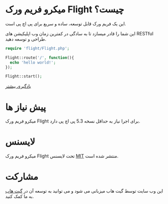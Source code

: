 # میکرو فریم ورک Flight چیست؟

این یک فریم ورک قابل توسعه، ساده و سریع برای پی اچ پی است.

این شما را قادر میسازد تا به سادگی در کمترین زمان وب اپلیکیشن های RESTful طراحی و توسعه دهید.


``` php
require 'flight/Flight.php';

Flight::route('/', function(){
  echo 'hello world!';
});

Flight::start();
```

[یادگیری بیشتر](learn)

# پیش نیاز ها

میکرو فریم ورک Flight برای اجرا نیاز به حداقل نسخه 5.3 پی اچ پی دارد.

# لایسنس

میکرو فریم ورک Flight تحت لایسنس [MIT](https://github.com/mikecao/flight/blob/master/LICENSE) منتشر شده است.

# مشارکت

این وب سایت توسط گیت هاب میزبانی می شود و می توانید به توسعه آن در [گیت هاب](https://github.com/mikecao/flightphp.com) به ما کمک کنید.

